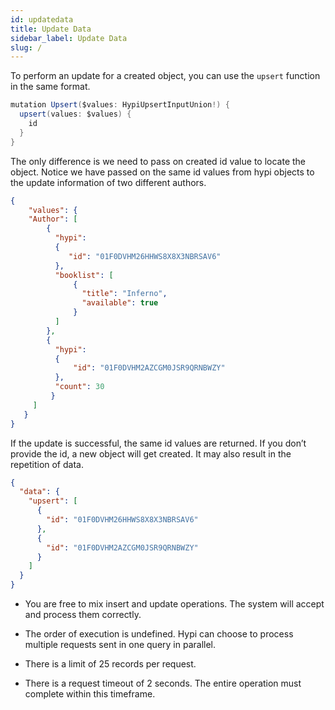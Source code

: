```yaml
---
id: updatedata
title: Update Data
sidebar_label: Update Data
slug: /
---
```

To perform an update for a created object, you can use the `upsert` function in the same format.
```java
mutation Upsert($values: HypiUpsertInputUnion!) {
  upsert(values: $values) {
    id
  }
}
```
The only difference is we need to pass on created id value to locate the object. Notice we have passed on the same id values from hypi objects to the update information of two different authors.

```json
{ 
	"values": {
    "Author": [ 
        {
          "hypi": 
          { 
             "id": "01F0DVHM26HHWS8X8X3NBRSAV6" 
          },   
          "booklist": [
              {
                "title": "Inferno",
                "available": true	
              }
          ]
    	},
        {
          "hypi": 
          {
              "id": "01F0DVHM2AZCGM0JSR9QRNBWZY"
          }, 
          "count": 30
         }
     ]
   }
}

```
If the update is successful, the same id values are returned. If you don’t provide the id, a new object will get created. It may also result in the repetition of data.
```json
{
  "data": {
    "upsert": [
      {
        "id": "01F0DVHM26HHWS8X8X3NBRSAV6"
      },
      {
        "id": "01F0DVHM2AZCGM0JSR9QRNBWZY"
      }
    ]
  }
}

```

+ You are free to mix insert and update operations. The system will accept and process them correctly.

+ The order of execution is undefined. Hypi can choose to process multiple requests sent in one query in parallel.

+ There is a limit of 25 records per request.

+ There is a request timeout of 2 seconds. The entire operation must complete within this timeframe.